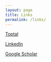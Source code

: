```yaml
---
layout: page
title: Links
permalink: /links/
---
```


[Toptal](https://www.toptal.com/resume/samuel-rohrer)

[LinkedIn](https://www.linkedin.com/in/sam-rohrer-a20458234)

[Google Scholar](https://scholar.google.com/citations?user=TeTdbWsAAAAJ&hl=en)
